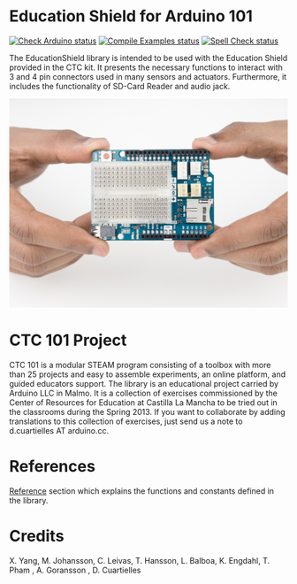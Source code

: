 Education Shield for Arduino 101
========

[![Check Arduino status](https://github.com/arduino-libraries/EducationShield/actions/workflows/check-arduino.yml/badge.svg)](https://github.com/arduino-libraries/EducationShield/actions/workflows/check-arduino.yml)
[![Compile Examples status](https://github.com/arduino-libraries/EducationShield/actions/workflows/compile-examples.yml/badge.svg)](https://github.com/arduino-libraries/EducationShield/actions/workflows/compile-examples.yml)
[![Spell Check status](https://github.com/arduino-libraries/EducationShield/actions/workflows/spell-check.yml/badge.svg)](https://github.com/arduino-libraries/EducationShield/actions/workflows/spell-check.yml)

The EducationShield library is intended to be used with the Education Shield provided in the CTC kit. It presents the necessary functions to interact with 3 and 4 pin connectors used in many sensors and actuators. Furthermore, it includes the functionality of SD-Card Reader and audio jack.

![alt tag](references/images/EducationShield.jpg)

CTC 101 Project
===========

CTC 101 is a modular STEAM program consisting of a toolbox with more than 25 projects and easy to assemble experiments, an online platform, and guided educators support.
The library is an educational project carried by Arduino LLC in Malmo. It is a collection of exercises commissioned by the Center of Resources for Education at Castilla La Mancha to be tried out in the classrooms during the Spring 2013. If you want to collaborate by adding translations to this collection of exercises, just send us a note to d.cuartielles AT arduino.cc.

References
===========
[Reference](references/) section which explains the functions and constants defined in the library.

Credits
===========

X. Yang, M. Johansson, C. Leivas, T. Hansson, L. Balboa, K. Engdahl, T. Pham , A. Goransson , D. Cuartielles
